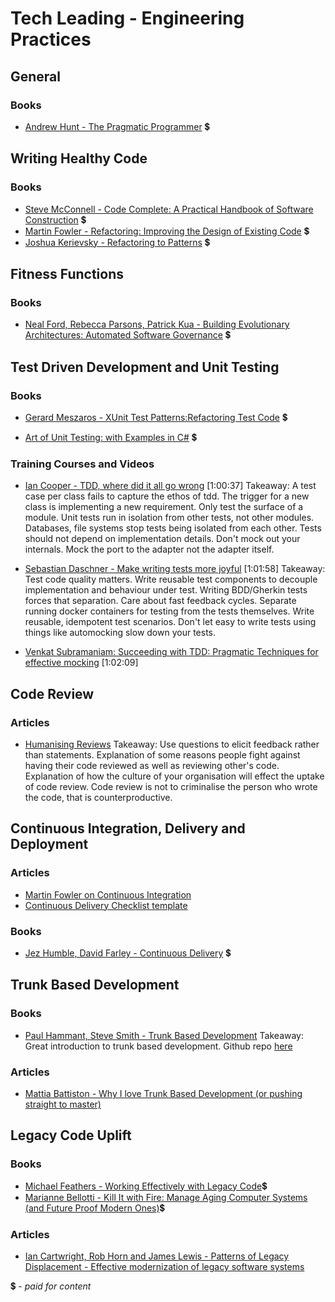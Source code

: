 # Tech Leading - Engineering Practices

## General

### Books
- [Andrew Hunt - The Pragmatic Programmer](https://www.amazon.com/dp/020161622X) 💲

## Writing Healthy Code

### Books
- [Steve McConnell - Code Complete: A Practical Handbook of Software Construction](https://www.amazon.com/Code-Complete-Practical-Handbook-Construction/dp/0735619670) 💲
- [Martin Fowler - Refactoring: Improving the Design of Existing Code](https://www.amazon.com/Refactoring-Improving-Existing-Addison-Wesley-Signature-ebook/dp/B07LCM8RG2) 💲
- [Joshua Kerievsky - Refactoring to Patterns](https://www.amazon.com/gp/product/B001TKD4RQ) 💲


## Fitness Functions

### Books
- [Neal Ford, Rebecca Parsons, Patrick Kua - Building Evolutionary Architectures: Automated Software Governance](https://www.amazon.com/Building-Evolutionary-Architectures-Automated-Governance/dp/1492097543) 💲

## Test Driven Development and Unit Testing

### Books
- [Gerard Meszaros - XUnit Test Patterns:Refactoring Test Code](http://xunitpatterns.com/) 💲
  
- [Art of Unit Testing: with Examples in C#](http://www.amazon.com/Art-Unit-Testing-examples/dp/1617290890) 💲 


### Training Courses and Videos
- [Ian Cooper - TDD, where did it all go wrong](https://vimeo.com/68375232)  [1:00:37]
Takeaway: A test case per class fails to capture the ethos of tdd. The trigger for a new class is implementing a new requirement. Only test the surface of a module. Unit tests run in isolation from other tests, not other modules. Databases, file systems stop tests being isolated from each other. Tests should not depend on implementation details. Don't mock out your internals. Mock the port to the adapter not the adapter itself.

- [Sebastian Daschner - Make writing tests more joyful](https://www.youtube.com/watch?v=aafJPx1slig) [1:01:58]
Takeaway: Test code quality matters. Write reusable test components to decouple implementation and behaviour under test. Writing BDD/Gherkin tests forces that separation. Care about fast feedback cycles. Separate running docker containers for testing from the tests themselves. Write reusable, idempotent test scenarios. Don't let easy to write tests using things like automocking slow down your tests.

- [Venkat Subramaniam: Succeeding with TDD: Pragmatic Techniques for effective mocking](http://vimeo.com/68383352) [1:02:09]

## Code Review

### Articles
- [Humanising Reviews](https://www.processimpact.com/articles/humanizing_reviews.pdf)
Takeaway: Use questions to elicit feedback rather than statements. Explanation of some reasons people fight against having their code reviewed as well as reviewing other's code. Explanation of how the culture of your organisation will effect the uptake of code review. Code review is not to criminalise the person who wrote the code, that is counterproductive.

## Continuous Integration, Delivery and Deployment

### Articles
- [Martin Fowler on Continuous Integration](https://martinfowler.com/articles/continuousIntegration.html)
- [Continuous Delivery Checklist template](https://trello.com/b/Fdd876S8/continuous-delivery-checklist-template)

### Books
- [Jez Humble, David Farley - Continuous Delivery](https://www.amazon.com/Continuous-Delivery-Deployment-Automation-Addison-Wesley/dp/0321601912) 💲


## Trunk Based Development

### Books
- [Paul Hammant, Steve Smith - Trunk Based Development](https://trunkbaseddevelopment.com/)
Takeaway: Great introduction to trunk based development. Github repo [here](https://github.com/paul-hammant/tbd)

### Articles
- [Mattia Battiston - Why I love Trunk Based Development (or pushing straight to master)](https://medium.com/@mattia.battiston/why-i-love-trunk-based-development-641fcf0b94a0)

## Legacy Code Uplift

### Books
- [Michael Feathers - Working Effectively with Legacy Code](https://www.amazon.com/Working-Effectively-Legacy-Michael-Feathers/dp/0131177052)💲
- [Marianne Bellotti - Kill It with Fire: Manage Aging Computer Systems (and Future Proof Modern Ones)](https://www.amazon.com/Kill-Fire-Manage-Computer-Systems/dp/1718501188)💲

### Articles
- [Ian Cartwright, Rob Horn and James Lewis - Patterns of Legacy Displacement - Effective modernization of legacy software systems](https://martinfowler.com/articles/patterns-legacy-displacement/)
<!--
### Articles

### Training Courses and Videos

### Books
!-->
💲 - *paid for content*